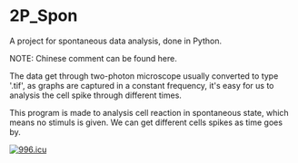 # 2P_Spon
A project for spontaneous data analysis, done in Python.

NOTE: Chinese comment can be found here.

  The data get through two-photon microscope usually converted to type '.tif', as graphs are captured in a constant frequency, it's easy for us to analysis the cell spike through different times.

  This program is made to analysis cell reaction in spontaneous state, which means no stimuls is given. We can get different cells spikes as time goes by.


<a href="https://996.icu"><img src="https://img.shields.io/badge/link-996.icu-red.svg" alt="996.icu" /></a>
